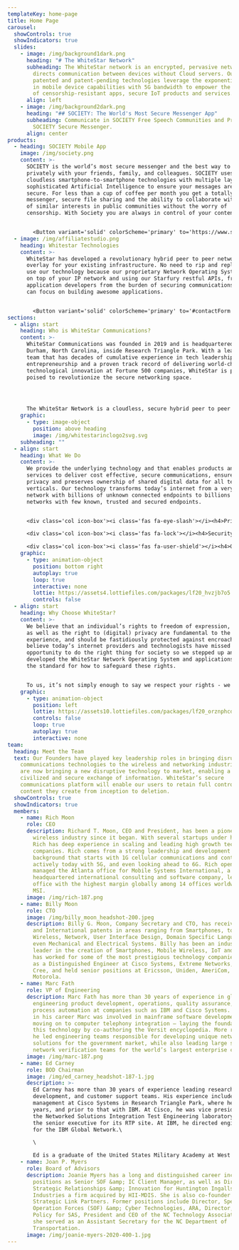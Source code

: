 ```yaml
---
templateKey: home-page
title: Home Page
carousel:
  showControls: true
  showIndicators: true
  slides:
    - image: /img/background1dark.png
      heading: "# The WhiteStar Network"
      subheading: The WhiteStar network is an encrypted, pervasive network that
        directs communication between devices without Cloud servers. Our
        patented and patent-pending technologies leverage the exponential growth
        in mobile device capabilities with 5G bandwidth to empower the creation
        of censorship-resistant apps, secure IoT products and services.
      align: left
    - image: /img/background2dark.png
      heading: "## SOCIETY: The World's Most Secure Messenger App"
      subheading: Communicate in SOCIETY Free Speech Communities and Privately in
        SOCIETY Secure Messenger.
      align: center
products:
  - heading: SOCIETY Mobile App
    image: /img/society.png
    content: >-
      SOCIETY is the world’s most secure messenger and the best way to chat
      privately with your friends, family, and colleagues. SOCIETY uses
      cloudless smartphone-to-smartphone technologies with multiple layers of
      sophisticated Artificial Intelligence to ensure your messages are always
      secure. For less than a cup of coffee per month you get a totally secure
      messenger, secure file sharing and the ability to collaborate with people
      of similar interests in public communities without the worry of
      censorship. With Society you are always in control of your content.


        <Button variant='solid' colorScheme='primary' to='https://www.societyapp.io'>Download Now</Button>
  - image: /img/affiliatestudio.png
    heading: Whitestar Technologies
    content: >-
      WhiteStar has developed a revolutionary hybrid peer to peer network
      overlay for your existing infrastructure. No need to rip and replace to
      use our technology because our proprietary Network Operating System sits
      on top of your IP network and using our Starfury restful APIs, frees
      application developers from the burden of securing communications so they
      can focus on building awesome applications.


        <Button variant='solid' colorScheme='primary' to='#contactForm'>Request a Demo</Button>
sections:
  - align: start
    heading: Who is WhiteStar Communications?
    content: >-
      WhiteStar Communications was founded in 2019 and is headquartered in
      Durham, North Carolina, inside Research Triangle Park. With a leadership
      team that has decades of cumulative experience in tech leadership,
      entrepreneurship and a proven track record of delivering world-changing
      technological innovation at Fortune 500 companies, WhiteStar is perfectly
      poised to revolutionize the secure networking space.




      The WhiteStar Network is a cloudless, secure hybrid peer to peer network that enables direct encrypted communications between devices. Our patented and patent-pending technologies leverage the exponential growth in mobile device capabilities and virtually unlimited 5G bandwidth to empower the creation of an entirely new generation of IoT products and services.
    graphic:
      - type: image-object
        position: above heading
        image: /img/whitestarinclogo2svg.svg
    subheading: ""
  - align: start
    heading: What We Do
    content: >-
      We provide the underlying technology and that enables products and
      services to deliver cost effective, secure communications, ensure data
      privacy and preserves ownership of shared digital data for all technology
      verticals. Our technology transforms today’s internet from a very large
      network with billions of unknown connected endpoints to billions of
      networks with few known, trusted and secured endpoints.


      <div class='col icon-box'><i class='fas fa-eye-slash'></i><h4>Privacy</h4><p>Through first party trust peer to peer endpoint connections, you always know who you are interacting with, all the time. Network connections must ‘opt-in’ to communications preventing unwanted SPAM or Phishing attempts. No metadata collection is possible because there is no intermediate cloud storage, there is no opportunity for 3rd party monetization of your personal property.</p></div>

      <div class='col icon-box'><i class='fas fa-lock'></i><h4>Security</h4><p>All Content (Messages, Images, and Videos) is encrypted in flight and at rest on all connected devices. Encryption is accomplished by advanced patent-pending AI which is the strongest allowed by US law and results in the absolute minimum surface area for cybercrime ensuring your content is always safe.</p></div>

      <div class='col icon-box'><i class='fas fa-user-shield'></i><h4>Ownership</h4><p>Using patented tag switching capabilities, you as a content provider, always retain full control of all of your shared content, meaning decisions on how content is shared, edited, deleted, or monetized is always in your control.</p></div>
    graphic:
      - type: animation-object
        position: bottom right
        autoplay: true
        loop: true
        interactive: none
        lottie: https://assets4.lottiefiles.com/packages/lf20_hvzjb7o5.json
        controls: false
  - align: start
    heading: Why Choose WhiteStar?
    content: >-
      We believe that an individual’s rights to freedom of expression, assembly
      as well as the right to (digital) privacy are fundamental to the human
      experience, and should be fastidiously protected against encroachment. We
      believe today’s internet providers and technologists have missed the
      opportunity to do the right thing for society so we stepped up and
      developed the WhiteStar Network Operating System and applications that set
      the standard for how to safeguard these rights.


      To us, it’s not simply enough to say we respect your rights - we wanted to prove our conviction by creating a technology that will change the way internet communications will be delivered in the future. We have made our technology accessible through StarFury Restful APIs so that every application developer can leverage our technology to provide you with the same protections we provide our customers. At WhiteStar, we believe our technology is revolutionary and it will transform the way society digitally communicates whether it be through secure and private conversations or through the use of connected IoT devices. WhiteStar is your trusted partner.
    graphic:
      - type: animation-object
        position: left
        lottie: https://assets10.lottiefiles.com/packages/lf20_orznphcd.json
        controls: false
        loop: true
        autoplay: true
        interactive: none
team:
  heading: Meet the Team
  text: Our Founders have played key leadership roles in bringing disruptive
    communications technologies to the wireless and networking industries. They
    are now bringing a new disruptive technology to market, enabling a more
    civilized and secure exchange of information. WhiteStar’s secure
    communications platform will enable our users to retain full control of
    content they create from inception to deletion.
  showControls: true
  showIndicators: true
  members:
    - name: Rich Moon
      role: CEO
      description: Richard T. Moon, CEO and President, has been a pioneer in the
        wireless industry since it began. With several startups under his belt,
        Rich has deep experience in scaling and leading high growth technology
        companies. Rich comes from a strong leadership and development
        background that starts with 1G cellular communications and continues
        actively today with 5G, and even looking ahead to 6G. Rich opened and
        managed the Atlanta office for Mobile Systems International, a London UK
        headquartered international consulting and software company, leading his
        office with the highest margin globally among 14 offices worldwide for
        MSI.
      image: /img/rich-187.png
    - name: Billy Moon
      role: CTO
      image: /img/billy_moon_headshot-200.jpeg
      description: Billy G. Moon, Company Secretary and CTO, has received over 250 US
        and International patents in areas ranging from Smartphones, to
        Wireless, Network, User Interface Design, Domain Specific Languages and
        even Mechanical and Electrical Systems. Billy has been an industry
        leader in the creation of Smartphones, Mobile Wireless, IoT and SDN and
        has worked for some of the most prestigious technology companies serving
        as a Distinguished Engineer at Cisco Systems, Extreme Networks, and
        Cree, and held senior positions at Ericsson, Uniden, AmeriCom, and
        Motorola.
    - name: Marc Fath
      role: VP of Engineering
      description: Marc Fath has more than 30 years of experience in global
        engineering product development, operations, quality assurance, and
        process automation at companies such as IBM and Cisco Systems. Early on
        in his career Marc was involved in mainframe software development,
        moving on to computer telephony integration – laying the foundation for
        this technology by co-authoring the Versit encyclopedia. More recently
        he led engineering teams responsible for developing unique networking
        solutions for the government market, while also leading large scale
        network verification teams for the world’s largest enterprise customers.
      image: /img/marc-187.png
    - name: Ed Carney
      role: BOD Chairman
      image: /img/ed_carney_headshot-187-1.jpg
      description: >-
        Ed Carney has more than 30 years of experience leading research and
        development, and customer support teams. His experience includes general
        management at Cisco Systems in Research Triangle Park, where he spent 15
        years, and prior to that with IBM. At Cisco, he was vice president of
        the Networked Solutions Integration Test Engineering laboratory and was
        the senior executive for its RTP site. At IBM, he directed engineering
        for the IBM Global Network.\

        \

        Ed is a graduate of the United States Military Academy at West Point.
    - name: Joan P. Myers
      role: Board of Advisors
      description: Joanie Myers has a long and distinguished career including
        positions as Senior SOF &amp; IC Client Manager, as well as Director of
        Strategic Relationships &amp; Innovation for Huntington Ingalls
        Industries a firm acquired by HII-MDIS. She is also co-founder of
        Strategic Link Partners. Former positions include Director, Special
        Operation Forces (SOF) &amp; Cyber Technologies, ARA, Director, U.S.
        Policy for SAS, President and CEO of the NC Technology Association and
        she served as an Assistant Secretary for the NC Department of
        Transportation.
      image: /img/joanie-myers-2020-400-1.jpg
---
```

